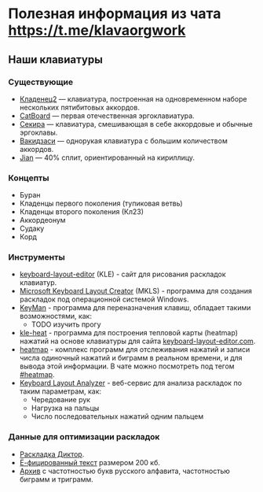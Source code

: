 # Полезная информация из чата https://t.me/klavaorgwork

## Наши клавиатуры

### Существующие
* [Кладенец2](https://github.com/ibnteo/kladenets) — клавиатура, построенная на одновременном наборе нескольких пятибитовых аккордов.
* [CatBoard](https://github.com/ibnteo/catboard) — первая отечественная эргоклавиатура.
* [Секира](https://github.com/bouncepaw/sequira) — клавиатура, смешивающая в себе аккордовые и обычные эргоклавы.
* [Вакидзаси](https://github.com/bouncepaw/wakizashi) — однорукая клавиатура с большим количеством аккордов.
* [Jian](https://t.me/KgOfHedgehogs/12) — 40% сплит, ориентированный на кириллицу.

### Концепты
* Буран
* Кладенцы первого поколения (тупиковая ветвь)
* Кладенцы второго поколения (Кл23)
* Аккордеонум
* Судаку
* Корд

### Инструменты

* [keyboard-layout-editor](http://www.keyboard-layout-editor.com/) (KLE) - сайт для рисования раскладок клавиатур.
* [Microsoft Keyboard Layout Creator](https://www.microsoft.com/en-us/download/details.aspx?id=22339) (MKLS) - программа для создания раскладок под операционной системой Windows.
* [KeyMan](https://keyman.com/desktop/) - программа для переназначения клавиш, обладает такими возможностями, как:
  * TODO изучить прогу
* [kle-heat](https://github.com/KGOH/kle-heat) - программа для построения тепловой карты (heatmap) нажатий на основе клавиатуры для сайта [keyboard-layout-editor.com](keyboard-layout-editor.com).
* [heatmap](https://github.com/optozorax/keyboard_layout#%D0%B8%D0%BD%D1%81%D1%82%D1%80%D1%83%D0%BC%D0%B5%D0%BD%D1%82%D1%8B) - комплекс программ для отслеживания нажатий и записи числа одиночный нажатий и биграмм в реальном времени, и для вывода этой информации. В чате можно посмотреть под тегом [#heatmap](https://t.me/klavaorgwork/34517).
* [Keyboard Layout Analyzer](http://patorjk.com/keyboard-layout-analyzer/#/config) - веб-сервис для анализа раскладок по таким параметрам, как:
  * Чередование рук
  * Нагрузка на пальцы
  * Число последовательных нажатий одним пальцем

### Данные для оптимизации раскладок

* [Раскладка Диктор](https://t.me/klavaorgwork/26893).
* [Ё-фицированный текст](https://t.me/klavaorgwork/4942) размером 200 кб.
* [Архив](https://t.me/klavaorgwork/39848) с частотностью букв русского алфавита, частотностью биграмм и триграмм.
